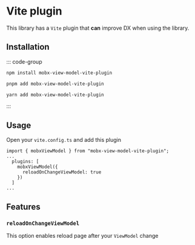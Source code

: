 # Vite plugin   
This library has a `Vite` plugin that **can** improve DX when using the library.   
    

## Installation   

::: code-group

```bash [npm]
npm install mobx-view-model-vite-plugin
```

```bash [pnpm]
pnpm add mobx-view-model-vite-plugin
```

```bash [yarn]
yarn add mobx-view-model-vite-plugin
```

:::


## Usage   

Open your `vite.config.ts` and add this plugin  

```ts{1,4-6}
import { mobxViewModel } from "mobx-view-model-vite-plugin";
...
  plugins: [
    mobxViewModel({
      reloadOnChangeViewModel: true
    })
  ]
...
```

## Features  

### `reloadOnChangeViewModel`   

This option enables reload page after your `ViewModel` change    